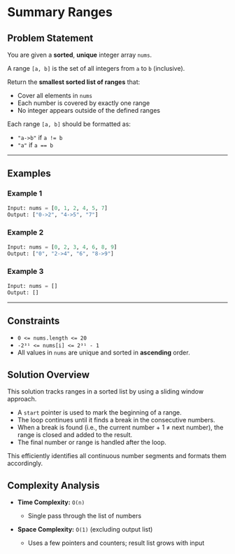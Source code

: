 # Summary Ranges

## Problem Statement

You are given a **sorted**, **unique** integer array `nums`.

A range `[a, b]` is the set of all integers from `a` to `b` (inclusive).

Return the **smallest sorted list of ranges** that:
- Cover all elements in `nums`
- Each number is covered by exactly one range
- No integer appears outside of the defined ranges

Each range `[a, b]` should be formatted as:
- `"a->b"` if `a != b`
- `"a"` if `a == b`

---

## Examples

### Example 1
```python
Input: nums = [0, 1, 2, 4, 5, 7]
Output: ["0->2", "4->5", "7"]
```
### Example 2
```python
Input: nums = [0, 2, 3, 4, 6, 8, 9]
Output: ["0", "2->4", "6", "8->9"]
```
### Example 3
```python
Input: nums = []
Output: []
```

---

## Constraints

- `0 <= nums.length <= 20`
- `-2³¹ <= nums[i] <= 2³¹ - 1`
- All values in `nums` are unique and sorted in **ascending** order.


## Solution Overview

This solution tracks ranges in a sorted list by using a sliding window approach.

- A `start` pointer is used to mark the beginning of a range.
- The loop continues until it finds a break in the consecutive numbers.
- When a break is found (i.e., the current number + 1 ≠ next number), the range is closed and added to the result.
- The final number or range is handled after the loop.

This efficiently identifies all continuous number segments and formats them accordingly.

## Complexity Analysis

- **Time Complexity:** `O(n)`
  - Single pass through the list of numbers

- **Space Complexity:** `O(1)` (excluding output list)
  - Uses a few pointers and counters; result list grows with input
